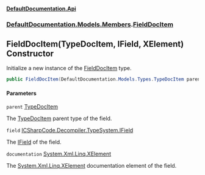 #### [DefaultDocumentation.Api](index.md 'index')
### [DefaultDocumentation.Models.Members](index.md#DefaultDocumentation.Models.Members 'DefaultDocumentation.Models.Members').[FieldDocItem](FieldDocItem.md 'DefaultDocumentation.Models.Members.FieldDocItem')

## FieldDocItem(TypeDocItem, IField, XElement) Constructor

Initialize a new instance of the [FieldDocItem](FieldDocItem.md 'DefaultDocumentation.Models.Members.FieldDocItem') type.

```csharp
public FieldDocItem(DefaultDocumentation.Models.Types.TypeDocItem parent, IField field, System.Xml.Linq.XElement? documentation);
```
#### Parameters

<a name='DefaultDocumentation.Models.Members.FieldDocItem.FieldDocItem(DefaultDocumentation.Models.Types.TypeDocItem,IField,System.Xml.Linq.XElement).parent'></a>

`parent` [TypeDocItem](TypeDocItem.md 'DefaultDocumentation.Models.Types.TypeDocItem')

The [TypeDocItem](TypeDocItem.md 'DefaultDocumentation.Models.Types.TypeDocItem') parent type of the field.

<a name='DefaultDocumentation.Models.Members.FieldDocItem.FieldDocItem(DefaultDocumentation.Models.Types.TypeDocItem,IField,System.Xml.Linq.XElement).field'></a>

`field` [ICSharpCode.Decompiler.TypeSystem.IField](https_//docs.microsoft.com/en-us/dotnet/api/ICSharpCode.Decompiler.TypeSystem.IField 'ICSharpCode.Decompiler.TypeSystem.IField')

The [IField](https_//github.com/icsharpcode/ILSpy 'ICSharpCode.Decompiler.TypeSystem.IField') of the field.

<a name='DefaultDocumentation.Models.Members.FieldDocItem.FieldDocItem(DefaultDocumentation.Models.Types.TypeDocItem,IField,System.Xml.Linq.XElement).documentation'></a>

`documentation` [System.Xml.Linq.XElement](https_//docs.microsoft.com/en-us/dotnet/api/System.Xml.Linq.XElement 'System.Xml.Linq.XElement')

The [System.Xml.Linq.XElement](https_//docs.microsoft.com/en-us/dotnet/api/System.Xml.Linq.XElement 'System.Xml.Linq.XElement') documentation element of the field.